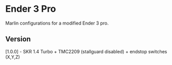 # Ender 3 Pro

Marlin configurations for a modified Ender 3 pro.

## Version
[1.0.0] - SKR 1.4 Turbo + TMC2209 (stallguard disabled) + endstop switches (X,Y,Z)
